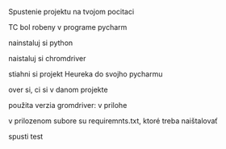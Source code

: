 Spustenie projektu na tvojom pocitaci

TC bol robeny v programe pycharm

nainstaluj si python

naistaluj si chromdriver

stiahni si projekt Heureka do svojho pycharmu

over si, ci si v danom projekte

použita verzia gromdriver: v prilohe

v prilozenom subore su requiremnts.txt, ktoré treba naištalovať

spusti test
